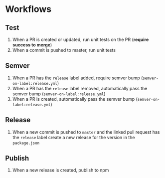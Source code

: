# Workflows

## Test
1. When a PR is created or updated, run unit tests on the PR (**require success to merge**)
2. When a commit is pushed to master, run unit tests

## Semver
1. When a PR has the `release` label added, require semver bump (`semver-on-label:release.yml`)
2. When a PR has the `release` label removed, automatically pass the semver bump (`semver-on-label:release.yml`)
3. When a PR is created, automatically pass the semver bump (`semver-on-label:release.yml`)

## Release
1. When a new commit is pushed to `master` and the linked pull request has the `release` label create a new release for the version in the `package.json`

## Publish
1. When a new release is created, publish to npm
